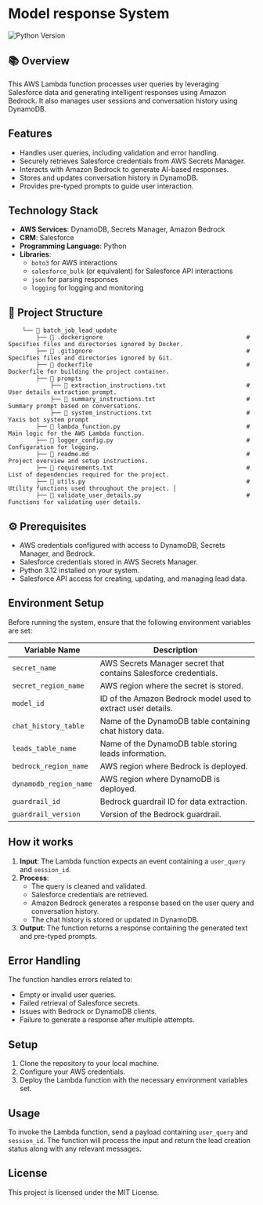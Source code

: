 # Model response System

![Python Version](https://img.shields.io/badge/python-3.12-blue)

## 📚 Overview
This AWS Lambda function processes user queries by leveraging Salesforce data and generating intelligent responses using Amazon Bedrock. It also manages user sessions and conversation history using DynamoDB.

## Features

- Handles user queries, including validation and error handling.
- Securely retrieves Salesforce credentials from AWS Secrets Manager.
- Interacts with Amazon Bedrock to generate AI-based responses.
- Stores and updates conversation history in DynamoDB.
- Provides pre-typed prompts to guide user interaction.

## Technology Stack

- **AWS Services**: DynamoDB, Secrets Manager, Amazon Bedrock
- **CRM**: Salesforce
- **Programming Language**: Python
- **Libraries**: 
  - `boto3` for AWS interactions
  - `salesforce_bulk` (or equivalent) for Salesforce API interactions
  - `json` for parsing responses
  - `logging` for logging and monitoring
  
## 📂 Project Structure

```
	└── 📁 batch_job_lead_update 
		├── 📄 .dockerignore 										# Specifies files and directories ignored by Docker. 
		├── 📄 .gitignore 											# Specifies files and directories ignored by Git. 
		├── 📄 dockerfile 											# Dockerfile for building the project container. 
		├── 📁 prompts 											
			├── 📄 extraction_instructions.txt                  		# User details extraction prompt.
			├── 📄 summary_instructions.txt                     		# Summary prompt based on conversations.	
			├── 📄 system_instructions.txt                      		# Yaxis bot system prompt
		├── 📄 lambda_function.py 									# Main logic for the AWS Lambda function. 
		├── 📄 logger_config.py 										# Configuration for logging. 
		├── 📄 readme.md 											# Project overview and setup instructions. 
		├── 📄 requirements.txt 										# List of dependencies required for the project. 
		├── 📄 utils.py												# Utility functions used throughout the project. │ 
		├── 📄 validate_user_details.py 								# Functions for validating user details.
```

## ⚙️ Prerequisites

- AWS credentials configured with access to DynamoDB, Secrets Manager, and Bedrock.
- Salesforce credentials stored in AWS Secrets Manager.
- Python 3.12 installed on your system.
- Salesforce API access for creating, updating, and managing lead data.

## Environment Setup

Before running the system, ensure that the following environment variables are set:

| Variable Name          | Description                                                       |
|------------------------|-------------------------------------------------------------------|
| `secret_name`           | AWS Secrets Manager secret that contains Salesforce credentials.  |
| `secret_region_name`    | AWS region where the secret is stored.                           |
| `model_id`              | ID of the Amazon Bedrock model used to extract user details.      |
| `chat_history_table`    | Name of the DynamoDB table containing chat history data.         |
| `leads_table_name`      | Name of the DynamoDB table storing leads information.            |
| `bedrock_region_name`   | AWS region where Bedrock is deployed.                            |
| `dynamodb_region_name`  | AWS region where DynamoDB is deployed.                           |
| `guardrail_id`          | Bedrock guardrail ID for data extraction.                        |
| `guardrail_version`     | Version of the Bedrock guardrail.                                |


## How it works

1. **Input**: The Lambda function expects an event containing a `user_query` and `session_id`.
2. **Process**:
   - The query is cleaned and validated.
   - Salesforce credentials are retrieved.
   - Amazon Bedrock generates a response based on the user query and conversation history.
   - The chat history is stored or updated in DynamoDB.
3. **Output**: The function returns a response containing the generated text and pre-typed prompts.

## Error Handling

The function handles errors related to:
- Empty or invalid user queries.
- Failed retrieval of Salesforce secrets.
- Issues with Bedrock or DynamoDB clients.
- Failure to generate a response after multiple attempts.

## Setup

1. Clone the repository to your local machine.
2. Configure your AWS credentials.
3. Deploy the Lambda function with the necessary environment variables set.

## Usage

To invoke the Lambda function, send a payload containing `user_query` and `session_id`. The function will process the input and return the lead creation status along with any relevant messages.

## License

This project is licensed under the MIT License.
